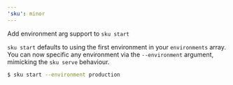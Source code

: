 ```yaml
---
'sku': minor
---
```


Add environment arg support to `sku start`

`sku start` defaults to using the first environment in your `environments` array. You can now specific any environment via the `--environment` argument, mimicking the `sku serve` behaviour. 

```bash
$ sku start --environment production
```
